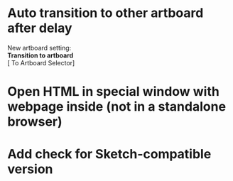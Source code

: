 # Auto transition to other artboard after delay
New artboard setting:  
**Transition to artboard**  
[ To Artboard Selector]

# Open HTML in special window with webpage inside (not in a standalone browser)

# Add check for Sketch-compatible version


